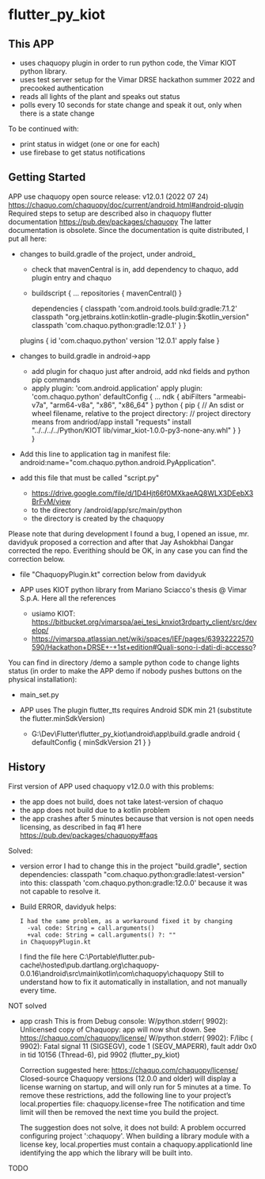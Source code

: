 # flutter_py_kiot

## This APP
* uses chaquopy plugin in order to run python code, the Vimar KIOT python library.
* uses test server setup for the Vimar DRSE hackathon summer 2022 and precooked authentication
* reads all lights of the plant and speaks out status
* polls every 10 seconds for state change and speak it out, only when there is a state change

To be continued with:
* print status in widget (one or one for each)
* use firebase to get status notifications

## Getting Started 
APP use chaquopy open source release: v12.0.1 (2022 07 24)
https://chaquo.com/chaquopy/doc/current/android.html#android-plugin
Required steps to setup are described also in chaquopy flutter documentation https://pub.dev/packages/chaquopy
The latter documentation is obsolete.
Since the documentation is quite distributed, I put all here:

* changes to build.gradle of the project, under android_
    * check that mavenCentral is in, add dependency to chaquo, add plugin entry and chaquo
    * buildscript {
        ...
        repositories {
            mavenCentral()
        }

        dependencies {
            classpath 'com.android.tools.build:gradle:7.1.2'
            classpath "org.jetbrains.kotlin:kotlin-gradle-plugin:$kotlin_version"
            classpath 'com.chaquo.python:gradle:12.0.1'
        }
    }

    plugins {
        id 'com.chaquo.python' version '12.0.1' apply false
    }
* changes to build.gradle in android->app
    * add plugin for chaquo just after android, add nkd fields and python pip commands
    *   apply plugin: 'com.android.application'
        apply plugin: 'com.chaquo.python'
        defaultConfig {
            ...
            ndk {
                abiFilters "armeabi-v7a", "arm64-v8a", "x86", "x86_64"
            }
            python {
                pip {
                    // An sdist or wheel filename, relative to the project directory:
                    // project directory means from andriod/app
                    install "requests"
                    install "../../../../Python/KIOT lib/vimar_kiot-1.0.0-py3-none-any.whl"
                }
            }    
        }
* Add this line to application tag in manifest file: android:name="com.chaquo.python.android.PyApplication".
* add this file that must be called "script.py"
    * https://drive.google.com/file/d/1D4Hjt66f0MXkaeAQ8WLX3DEebX3BrFvM/view
    * to the directory <project name>/android/app/src/main/python
    * the directory is created by the chaquopy

Please note that during development I found a bug, I opened an issue, mr. davidyuk proposed a correction and after that Jay Ashokbhai Dangar corrected the repo. Everithing should be OK, in any case you can find the correction below.
* file "ChaquopyPlugin.kt" correction below from davidyuk

* APP uses KIOT python library from Mariano Sciacco's thesis @ Vimar S.p.A.
    Here all the references
    * usiamo KIOT: https://bitbucket.org/vimarspa/aei_tesi_knxiot3rdparty_client/src/develop/
    * https://vimarspa.atlassian.net/wiki/spaces/IEF/pages/63932222570590/Hackathon+DRSE+-+1st+edition#Quali-sono-i-dati-di-accesso?

You can find in directory /demo a sample python code to change lights status (in order to make the APP demo if nobody pushes buttons on the physical installation):
* main_set.py

* APP uses The plugin flutter_tts requires Android SDK min 21 (substitute the flutter.minSdkVersion)
    * G:\Dev\Flutter\flutter_py_kiot\android\app\build.gradle
        android {
          defaultConfig {
            minSdkVersion 21
          }
        }

## History
First version of APP used chaquopy v12.0.0 with this problems:
* the app does not build, does not take latest-version of chaquo
* the app does not build due to a kotlin problem
* the app crashes after 5 minutes because that version is not open needs licensing, as described in faq #1 here https://pub.dev/packages/chaquopy#faqs

Solved:
* version error
    I had to change this in the project "build.gradle", section dependencies:
        classpath "com.chaquo.python:gradle:latest-version"
    into this:
        classpath 'com.chaquo.python:gradle:12.0.0'
    because it was not capable to resolve it.
* Build ERROR, davidyuk helps:
    
      I had the same problem, as a workaround fixed it by changing
        -val code: String = call.arguments()
        +val code: String = call.arguments() ?: ""
      in ChaquopyPlugin.kt
    
    I find the file here C:\Portable\flutter\.pub-cache\hosted\pub.dartlang.org\chaquopy-0.0.16\android\src\main\kotlin\com\chaquopy\chaquopy
    Still to understand how to fix it automatically in installation, and not manually every time.

NOT solved
* app crash
    This is from Debug console:
        W/python.stderr( 9902): Unlicensed copy of Chaquopy: app will now shut down. See https://chaquo.com/chaquopy/license/
        W/python.stderr( 9902):
        F/libc    ( 9902): Fatal signal 11 (SIGSEGV), code 1 (SEGV_MAPERR), fault addr 0x0 in tid 10156 (Thread-6), pid 9902 (flutter_py_kiot)

    Correction suggested here: https://chaquo.com/chaquopy/license/
    Closed-source Chaquopy versions (12.0.0 and older) will display a license warning on startup, and will only run for 5 minutes at a time. To remove these restrictions, add the following line to your project’s local.properties file:
        chaquopy.license=free
    The notification and time limit will then be removed the next time you build the project.

    The suggestion does not solve, it does not build:
        A problem occurred configuring project ':chaquopy'.
        When building a library module with a license key, local.properties must contain a chaquopy.applicationId line identifying the app which the library will be built into.

TODO